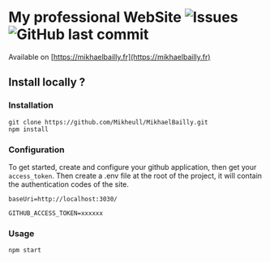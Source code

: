 # My professional WebSite ![Issues](https://img.shields.io/github/issues/Mikheull/MikhaelBailly) ![GitHub last commit](https://img.shields.io/github/last-commit/Mikheull/MikhaelBailly)

Available on [https://mikhaelbailly.fr](https://mikhaelbailly.fr)


## Install locally ?

### Installation
```
git clone https://github.com/Mikheull/MikhaelBailly.git
npm install
```

### Configuration 
To get started, create and configure your github application, then get your `access_token`.
Then create a .env file at the root of the project, it will contain the authentication codes of the site.
```
baseUri=http://localhost:3030/

GITHUB_ACCESS_TOKEN=xxxxxx
```

### Usage
```
npm start
```
